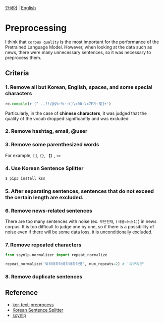 [한국어](./preprocessing.md) | [English](./preprocessing_EN.md)

# Preprocessing

I think that `corpus quality` is the most important for the performance of the Pretrained Language Model. However, when looking at the data such as news, there were many unnecessary sentences, so it was necessary to preprocess them.

## Criteria

### 1. Remove all but Korean, English, spaces, and some special characters

```python
re.compile(r'[^ .,?!/@$%~％·∼()\x00-\x7F가-힣]+')
```

Particularly, in the case of **chinese characters**, it was judged that the quality of the vocab dropped significantly and was excluded.

### 2. Remove hashtag, email, @user

### 3. Remove some parenthesized words

For example, `[]`, `{}`, `【】`, `<>`

### 4. Use Korean Sentence Splitter

```bash
$ pip3 install kss
```

### 5. After separating sentences, sentences that do not exceed the certain length are excluded.

### 6. Remove news-related sentences

There are too many sentences with noise (ex. `무단전재`, `(서울=뉴스1)`) in news corpus. It is too difficult to judge one by one, so if there is a possibility of noise even if there will be some data loss, it is unconditionally excluded.

### 7. Remove repeated characters

```python
from soynlp.normalizer import repeat_normalize

repeat_normalize('와하하하하하하하하하핫', num_repeats=2) # '와하하핫'
```

### 8. Remove duplicate sentences

## Reference

- [kor-text-preprocess](https://github.com/YongWookHa/kor-text-preprocess)
- [Korean Sentence Splitter](https://github.com/likejazz/korean-sentence-splitter)
- [soynlp](https://github.com/lovit/soynlp)
